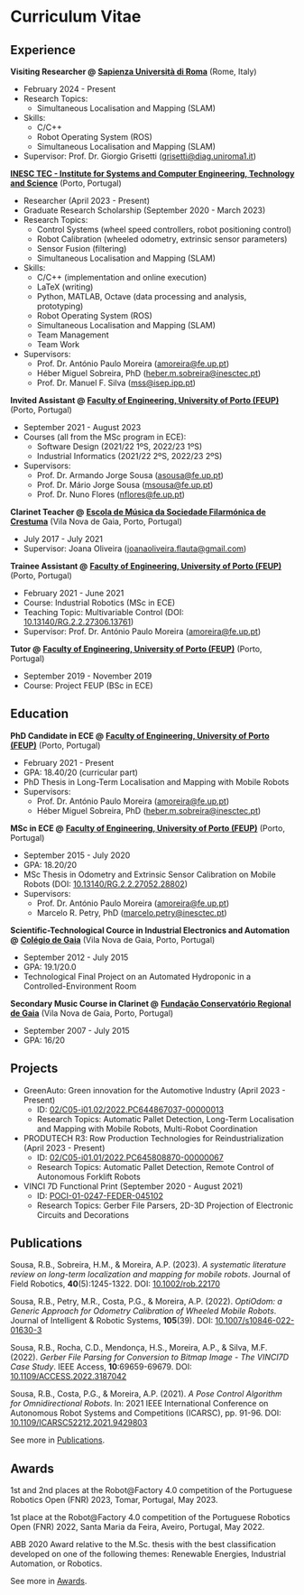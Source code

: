 # Curriculum Vitae

## Experience

**Visiting Researcher @**
**[Sapienza Università di Roma](https://www.uniroma1.it/en/)**
(Rome, Italy)

- February 2024 - Present
- Research Topics:
    - Simultaneous Localisation and Mapping (SLAM)
- Skills:
    - C/C++
    - Robot Operating System (ROS)
    - Simultaneous Localisation and Mapping (SLAM)
- Supervisor: Prof. Dr. Giorgio Grisetti
  ([grisetti@diag.uniroma1.it](mailto:grisetti@diag.uniroma1.it))

**[INESC TEC - Institute for Systems and Computer Engineering, Technology and Science](https://www.inesctec.pt/en/)**
(Porto, Portugal)

- Researcher (April 2023 - Present)
- Graduate Research Scholarship (September 2020 - March 2023)
- Research Topics:
    - Control Systems (wheel speed controllers, robot positioning control)
    - Robot Calibration (wheeled odometry, extrinsic sensor parameters)
    - Sensor Fusion (filtering)
    - Simultaneous Localisation and Mapping (SLAM)
- Skills:
    - C/C++ (implementation and online execution)
    - LaTeX (writing)
    - Python, MATLAB, Octave (data processing and analysis, prototyping)
    - Robot Operating System (ROS)
    - Simultaneous Localisation and Mapping (SLAM)
    - Team Management
    - Team Work
- Supervisors:
    - Prof. Dr. António Paulo Moreira
      ([amoreira@fe.up.pt](mailto:amoreira@fe.up.pt))
    - Héber Miguel Sobreira, PhD
      ([heber.m.sobreira@inesctec.pt](mailto:heber.m.sobreira@inesctec.pt))
    - Prof. Dr. Manuel F. Silva ([mss@isep.ipp.pt](mailto:mss@isep.ipp.pt))

**Invited Assistant @**
**[Faculty of Engineering, University of Porto (FEUP)](https://sigarra.up.pt/feup/en/)**
(Porto, Portugal)

- September 2021 - August 2023
- Courses (all from the MSc program in ECE):
    - Software Design (2021/22 1ºS, 2022/23 1ºS)
    - Industrial Informatics (2021/22 2ºS, 2022/23 2ºS)
- Supervisors:
    - Prof. Dr. Armando Jorge Sousa ([asousa@fe.up.pt](mailto:asousa@fe.up.pt))
    - Prof. Dr. Mário Jorge Sousa ([msousa@fe.up.pt](mailto:msousa@fe.up.pt))
    - Prof. Dr. Nuno Flores ([nflores@fe.up.pt](mailto:nflores@fe.up.pt))

**Clarinet Teacher @**
**[Escola de Música da Sociedade Filarmónica de Crestuma](https://www.facebook.com/escolademusica.sfc/)**
(Vila Nova de Gaia, Porto, Portugal)

- July 2017 - July 2021
- Supervisor: Joana Oliveira
  ([joanaoliveira.flauta@gmail.com](mailto:joanaoliveira.flauta@gmail.com))

**Trainee Assistant @**
**[Faculty of Engineering, University of Porto (FEUP)](https://sigarra.up.pt/feup/en/)**
(Porto, Portugal)

- February 2021 - June 2021
- Course: Industrial Robotics (MSc in ECE)
- Teaching Topic: Multivariable Control
  (DOI: [10.13140/RG.2.2.27306.13761](http://dx.doi.org/10.13140/RG.2.2.27306.13761))
- Supervisor: Prof. Dr. António Paulo Moreira
  ([amoreira@fe.up.pt](mailto:amoreira@fe.up.pt))

**Tutor @**
**[Faculty of Engineering, University of Porto (FEUP)](https://sigarra.up.pt/feup/en/)**
(Porto, Portugal)

- September 2019 - November 2019
- Course: Project FEUP (BSc in ECE)

## Education

**PhD Candidate in ECE @**
**[Faculty of Engineering, University of Porto (FEUP)](https://sigarra.up.pt/feup/en/)**
(Porto, Portugal)

- February 2021 - Present
- GPA: 18.40/20 (curricular part)
- PhD Thesis in Long-Term Localisation and Mapping with Mobile Robots
- Supervisors:
    - Prof. Dr. António Paulo Moreira
      ([amoreira@fe.up.pt](mailto:amoreira@fe.up.pt))
    - Héber Miguel Sobreira, PhD
      ([heber.m.sobreira@inesctec.pt](mailto:heber.m.sobreira@inesctec.pt))

**MSc in ECE @**
**[Faculty of Engineering, University of Porto (FEUP)](https://sigarra.up.pt/feup/en/)**
(Porto, Portugal)

- September 2015 - July 2020
- GPA: 18.20/20
- MSc Thesis in Odometry and Extrinsic Sensor Calibration on Mobile Robots
  (DOI: [10.13140/RG.2.2.27052.28802](http://dx.doi.org/10.13140/RG.2.2.27052.28802))
- Supervisors:
    - Prof. Dr. António Paulo Moreira
      ([amoreira@fe.up.pt](mailto:amoreira@fe.up.pt))
    - Marcelo R. Petry, PhD
      ([marcelo.petry@inesctec.pt](mailto:marcelo.petry@inesctec.pt))

**Scientific-Technological Cource in Industrial Electronics and Automation @**
**[Colégio de Gaia](https://www.colgaia.pt/)**
(Vila Nova de Gaia, Porto, Portugal)

- September 2012 - July 2015
- GPA: 19.1/20.0
- Technological Final Project on an Automated Hydroponic in a
  Controlled-Environment Room

**Secondary Music Course in Clarinet @**
**[Fundação Conservatório Regional de Gaia](https://conservatoriodegaia.org/)**
(Vila Nova de Gaia, Porto, Portugal)

- September 2007 - July 2015
- GPA: 16/20

## Projects

- GreenAuto: Green innovation for the Automotive Industry
  (April 2023 - Present)
    - ID:
      [02/C05-i01.02/2022.PC644867037-00000013](https://preprod.transparencia.gov.pt/pt/fundos-europeus/prr/beneficiarios-projetos/projeto/02/C05-i01.02/2022.PC644867037-00000013/)
    - Research Topics:
      Automatic Pallet Detection,
      Long-Term Localisation and Mapping with Mobile Robots,
      Multi-Robot Coordination
- PRODUTECH R3: Row Production Technologies for Reindustrialization
  (April 2023 - Present)
    - ID:
      [02/C05-i01.01/2022.PC645808870-00000067](https://transparencia.gov.pt/pt/fundos-europeus/prr/beneficiarios-projetos/projeto/02/C05-i01.01/2022.PC645808870-00000067/)
    - Research Topics:
      Automatic Pallet Detection,
      Remote Control of Autonomous Forklift Robots
- VINCI 7D Functional Print
  (September 2020 - August 2021)
    - ID:
      [POCI-01-0247-FEDER-045102](https://www.inesctec.pt/en/projects/vinci7d)
    - Research Topics:
      Gerber File Parsers,
      2D-3D Projection of Electronic Circuits and Decorations

## Publications

Sousa, R.B., Sobreira, H.M., & Moreira, A.P. (2023).
_A systematic literature review on long-term localization and mapping for_
_mobile robots_.
Journal of Field Robotics, **40**(5):1245-1322.
DOI: [10.1002/rob.22170](https://doi.org/10.1002/rob.22170)

Sousa, R.B., Petry, M.R., Costa, P.G., & Moreira, A.P. (2022).
_OptiOdom: a Generic Approach for Odometry Calibration of Wheeled Mobile Robots_.
Journal of Intelligent & Robotic Systems, **105**(39).
DOI: [10.1007/s10846-022-01630-3](https://doi.org/10.1007/s10846-022-01630-3)

Sousa, R.B., Rocha, C.D., Mendonça, H.S., Moreira, A.P., & Silva, M.F. (2022).
_Gerber File Parsing for Conversion to Bitmap Image - The VINCI7D Case Study_.
IEEE Access, **10**:69659-69679.
DOI: [10.1109/ACCESS.2022.3187042](https://doi.org/10.1109/ACCESS.2022.3187042)

Sousa, R.B., Costa, P.G., & Moreira, A.P. (2021).
_A Pose Control Algorithm for Omnidirectional Robots_.
In: 2021 IEEE International Conference on Autonomous Robot Systems and
Competitions (ICARSC), pp. 91-96.
DOI: [10.1109/ICARSC52212.2021.9429803](https://doi.org/10.1109/ICARSC52212.2021.9429803)

See more in [Publications](publications.md).

## Awards

1st and 2nd places at the
Robot@Factory 4.0 competition of the Portuguese Robotics Open (FNR) 2023,
Tomar, Portugal, May 2023.

1st place at the
Robot@Factory 4.0 competition of the Portuguese Robotics Open (FNR) 2022,
Santa Maria da Feira, Aveiro, Portugal, May 2022.

ABB 2020 Award relative to the
M.Sc. thesis with the best classification developed on one of the following
themes: Renewable Energies, Industrial Automation, or Robotics.

See more in [Awards](awards.md).
